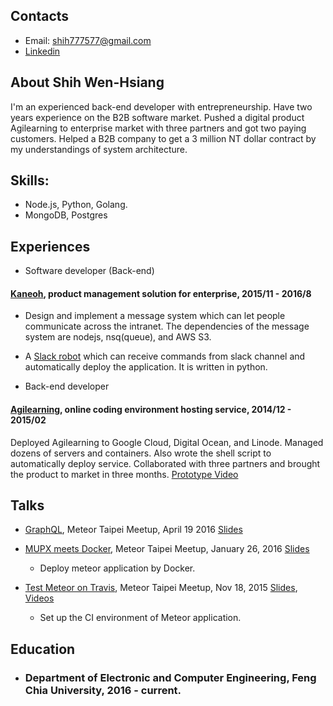## Contacts

* Email: shih777577@gmail.com
* [Linkedin](https://tw.linkedin.com/in/swhisnag)

## About Shih Wen-Hsiang
I'm an experienced back-end developer with entrepreneurship. Have two years experience on the B2B software market. Pushed a digital product Agilearning to enterprise market with three partners and got two paying customers. Helped a B2B company to get a 3 million NT dollar contract by my understandings of system architecture.

## Skills:
- Node.js, Python, Golang.
- MongoDB, Postgres

## Experiences
* Software developer (Back-end)
#### [Kaneoh](http://www.garageplus.asia/zh/node/964), product management solution for enterprise, 2015/11 - 2016/8
  * Design and implement a message system which can let people communicate across the intranet. The dependencies of the message system are nodejs, nsq(queue), and AWS S3.
  * A [Slack robot](http://i.imgur.com/CfiQOpT.png) which can receive commands from slack channel and automatically deploy the application. It is written in python.

* Back-end developer
#### [Agilearning](http://agilearning.io/), online coding environment hosting service, 2014/12 - 2015/02
Deployed Agilearning to Google Cloud, Digital Ocean, and Linode. Managed dozens of servers and containers.  Also wrote the shell script to automatically deploy service. Collaborated with three partners and brought the product to market in three months.
[Prototype Video](https://www.youtube.com/watch?v=f1IAuMTUD2k)

## Talks
* [GraphQL](https://www.meetup.com/Meteor-Taipei/events/229861960/), Meteor Taipei Meetup, April 19 2016
[Slides](http://goo.gl/U61nk2)

* [MUPX meets Docker](http://www.meetup.com/Meteor-Taipei/events/227983104/), Meteor Taipei Meetup, January 26, 2016
[Slides](http://slides.com/swhsiang/deck-7)
  * Deploy meteor application by Docker.

* [Test Meteor on Travis](http://www.meetup.com/Meteor-Taipei/events/226366012/), Meteor Taipei Meetup, Nov 18, 2015 [Slides](https://docs.google.com/presentation/d/1aqIR_NUdfVjbgRUUzCoMz74togrMZQ4yVQE03DfXhNw/edit?usp=sharing), [Videos](https://www.youtube.com/watch?v=usvEQ_pHPYk)
  * Set up the CI environment of Meteor application.

## Education
* ### Department of Electronic and Computer Engineering, Feng Chia University, 2016 - current.
